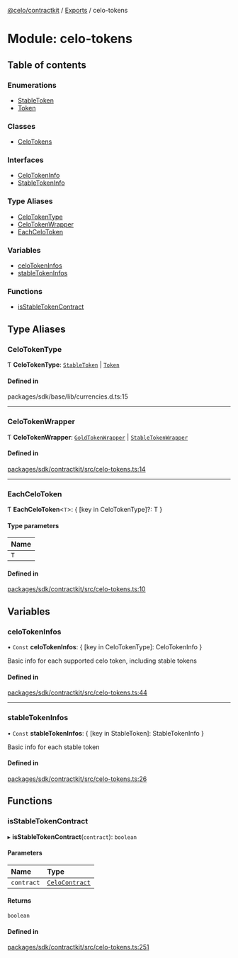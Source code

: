 [@celo/contractkit](../README.md) / [Exports](../modules.md) / celo-tokens

# Module: celo-tokens

## Table of contents

### Enumerations

- [StableToken](../enums/celo_tokens.StableToken.md)
- [Token](../enums/celo_tokens.Token.md)

### Classes

- [CeloTokens](../classes/celo_tokens.CeloTokens.md)

### Interfaces

- [CeloTokenInfo](../interfaces/celo_tokens.CeloTokenInfo.md)
- [StableTokenInfo](../interfaces/celo_tokens.StableTokenInfo.md)

### Type Aliases

- [CeloTokenType](celo_tokens.md#celotokentype)
- [CeloTokenWrapper](celo_tokens.md#celotokenwrapper)
- [EachCeloToken](celo_tokens.md#eachcelotoken)

### Variables

- [celoTokenInfos](celo_tokens.md#celotokeninfos)
- [stableTokenInfos](celo_tokens.md#stabletokeninfos)

### Functions

- [isStableTokenContract](celo_tokens.md#isstabletokencontract)

## Type Aliases

### CeloTokenType

Ƭ **CeloTokenType**: [`StableToken`](../enums/celo_tokens.StableToken.md) \| [`Token`](../enums/celo_tokens.Token.md)

#### Defined in

packages/sdk/base/lib/currencies.d.ts:15

___

### CeloTokenWrapper

Ƭ **CeloTokenWrapper**: [`GoldTokenWrapper`](../classes/wrappers_GoldTokenWrapper.GoldTokenWrapper.md) \| [`StableTokenWrapper`](../classes/wrappers_StableTokenWrapper.StableTokenWrapper.md)

#### Defined in

[packages/sdk/contractkit/src/celo-tokens.ts:14](https://github.com/celo-org/developer-tooling/blob/master/packages/sdk/contractkit/src/celo-tokens.ts#L14)

___

### EachCeloToken

Ƭ **EachCeloToken**\<`T`\>: \{ [key in CeloTokenType]?: T }

#### Type parameters

| Name |
| :------ |
| `T` |

#### Defined in

[packages/sdk/contractkit/src/celo-tokens.ts:10](https://github.com/celo-org/developer-tooling/blob/master/packages/sdk/contractkit/src/celo-tokens.ts#L10)

## Variables

### celoTokenInfos

• `Const` **celoTokenInfos**: \{ [key in CeloTokenType]: CeloTokenInfo }

Basic info for each supported celo token, including stable tokens

#### Defined in

[packages/sdk/contractkit/src/celo-tokens.ts:44](https://github.com/celo-org/developer-tooling/blob/master/packages/sdk/contractkit/src/celo-tokens.ts#L44)

___

### stableTokenInfos

• `Const` **stableTokenInfos**: \{ [key in StableToken]: StableTokenInfo }

Basic info for each stable token

#### Defined in

[packages/sdk/contractkit/src/celo-tokens.ts:26](https://github.com/celo-org/developer-tooling/blob/master/packages/sdk/contractkit/src/celo-tokens.ts#L26)

## Functions

### isStableTokenContract

▸ **isStableTokenContract**(`contract`): `boolean`

#### Parameters

| Name | Type |
| :------ | :------ |
| `contract` | [`CeloContract`](../enums/base.CeloContract.md) |

#### Returns

`boolean`

#### Defined in

[packages/sdk/contractkit/src/celo-tokens.ts:251](https://github.com/celo-org/developer-tooling/blob/master/packages/sdk/contractkit/src/celo-tokens.ts#L251)
